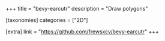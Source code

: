 +++
title = "bevy-earcutr"
description = "Draw polygons"

[taxonomies]
categories = ["2D"]

[extra]
link = "https://github.com/frewsxcv/bevy-earcutr"
+++

